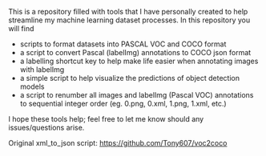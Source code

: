 This is a repository filled with tools that I have personally created to help streamline my machine learning dataset processes.
In this repository you will find
- scripts to format datasets into PASCAL VOC and COCO format
- a script to convert Pascal (labelImg) annotations to COCO json format
- a labelling shortcut key to help make life easier when annotating images with labelImg
- a simple script to help visualize the predictions of object detection models
- a script to renumber all images and labelImg (Pascal VOC) annotations to sequential integer order (eg. 0.png, 0.xml, 1.png, 1.xml, etc.)

I hope these tools help; feel free to let me know should any issues/questions arise.

Original xml_to_json script: https://github.com/Tony607/voc2coco
